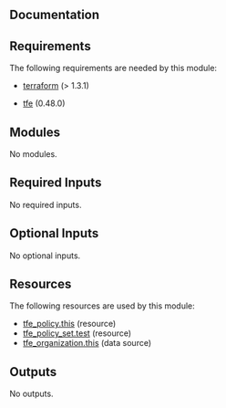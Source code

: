 <!-- BEGIN_TF_DOCS -->


## Documentation

## Requirements

The following requirements are needed by this module:

- <a name="requirement_terraform"></a> [terraform](#requirement\_terraform) (> 1.3.1)

- <a name="requirement_tfe"></a> [tfe](#requirement\_tfe) (0.48.0)

## Modules

No modules.

## Required Inputs

No required inputs.

## Optional Inputs

No optional inputs.

## Resources

The following resources are used by this module:

- [tfe_policy.this](https://registry.terraform.io/providers/hashicorp/tfe/0.48.0/docs/resources/policy) (resource)
- [tfe_policy_set.test](https://registry.terraform.io/providers/hashicorp/tfe/0.48.0/docs/resources/policy_set) (resource)
- [tfe_organization.this](https://registry.terraform.io/providers/hashicorp/tfe/0.48.0/docs/data-sources/organization) (data source)

## Outputs

No outputs.

<!-- markdownlint-enable -->

<!-- END_TF_DOCS -->